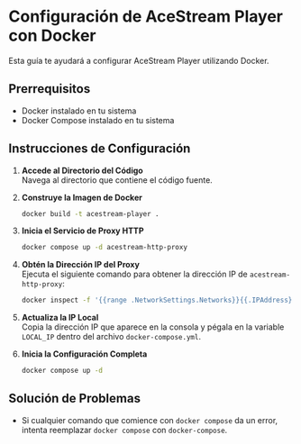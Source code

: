 # Configuración de AceStream Player con Docker

Esta guía te ayudará a configurar AceStream Player utilizando Docker.

## Prerrequisitos

- Docker instalado en tu sistema
- Docker Compose instalado en tu sistema

## Instrucciones de Configuración

1. **Accede al Directorio del Código**  
   Navega al directorio que contiene el código fuente.

2. **Construye la Imagen de Docker**  
   ```bash
   docker build -t acestream-player .
   ```

3. **Inicia el Servicio de Proxy HTTP**  
   ```bash
   docker compose up -d acestream-http-proxy
   ```

4. **Obtén la Dirección IP del Proxy**  
   Ejecuta el siguiente comando para obtener la dirección IP de `acestream-http-proxy`:
   ```bash
   docker inspect -f '{{range .NetworkSettings.Networks}}{{.IPAddress}}{{end}}' acestream-http-proxy
   ```

5. **Actualiza la IP Local**  
   Copia la dirección IP que aparece en la consola y pégala en la variable `LOCAL_IP` dentro del archivo `docker-compose.yml`.

6. **Inicia la Configuración Completa**  
   ```bash
   docker compose up -d
   ```

## Solución de Problemas

- Si cualquier comando que comience con `docker compose` da un error, intenta reemplazar `docker compose` con `docker-compose`.
